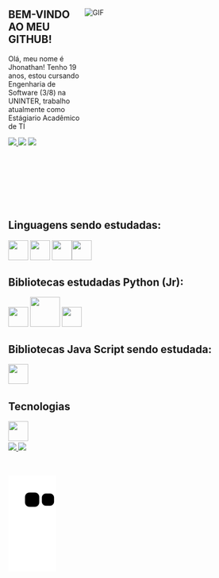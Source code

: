 <div>
<p>
<img align= "right" alt="GIF" src="https://github.com/abhisheknaiidu/abhisheknaiidu/blob/master/code.gif?raw=true" width="350" height="290" />
</p>
 
<p align= "right">

## BEM-VINDO AO MEU GITHUB!

Olá, meu nome é Jhonathan!
Tenho 19 anos, estou cursando Engenharia de Software (3/8) na UNINTER, trabalho atualmente como Estágiario Acadêmico de TI
  
</p>
 
</p>
<p align= "left">
<a href="https://instagram.com/seu-usuário-instagram-aqui" target="_blank"><img src="https://img.shields.io/badge/-Instagram-%23E4405F?style=for-the-badge&logo=instagram&logoColor=white" target="_blank"> </a>
<a href = "mailto:jhonathan.turial@hotmail.com"><img src="https://img.shields.io/badge/Gmail-D14836?style=for-the-badge&logo=gmail&logoColor=white" target="_blank"></a>
<a href="https://www.linkedin.com/in/jhonathan-turial-7367571aa/" target="_blank"><img src="https://img.shields.io/badge/-LinkedIn-%230077B5?style=for-the-badge&logo=linkedin&logoColor=white" target="_blank"></a>
</p>
</div>



<br></br>
<br></br>
<br></br>
## Linguagens sendo estudadas:

<img src="https://cdn.jsdelivr.net/gh/devicons/devicon/icons/python/python-original.svg" width = "40" height = "40">  <img 
 src="https://cdn.jsdelivr.net/gh/devicons/devicon/icons/javascript/javascript-original.svg" width = "40" height = "40" />
 <img src="https://cdn.jsdelivr.net/gh/devicons/devicon/icons/html5/html5-original.svg" width = "40" height = "40"/><img 
  src="https://cdn.jsdelivr.net/gh/devicons/devicon/icons/css3/css3-original.svg" width = "40" height = "40" />


 
## Bibliotecas estudadas Python (Jr):
 <img src="https://cdn.jsdelivr.net/gh/devicons/devicon/icons/numpy/numpy-original.svg" width = "40" height = "40" /> <img
 src="https://cdn.iconscout.com/icon/free/png-512/free-spark-20-458193.png?f=avif&w=256" width = "60" height = "60" /> <img 
 src="https://cdn.jsdelivr.net/gh/devicons/devicon/icons/pandas/pandas-original.svg" width = "40" height = "40" />
 
 ## Bibliotecas Java Script sendo estudada:
 <img src="https://cdn.jsdelivr.net/gh/devicons/devicon/icons/nodejs/nodejs-original.svg" width = "40" height = "40" />

## Tecnologias
<img src="https://cdn.jsdelivr.net/gh/devicons/devicon/icons/jupyter/jupyter-original-wordmark.svg" width = "40" height = "40" /> 

<br/>

<div>
<a href="https://github.com/jhonathanturial">
<img height="180em" src="https://github-readme-stats.vercel.app/api/top-langs/?username=jhonathanturial&layout=compact&langs_count=7&theme=dracula"/>
<img height="180em" src="https://github-readme-stats.vercel.app/api?username=jhonathanturial&show_icons=true&theme=dracula&include_all_commits=true&count_private=true"/>
</div>
<br/> 
<br/>
  <u></u>
  
  ![Snake animation](https://github.com/jhonathanturial/jhonathanturial/blob/output/github-contribution-grid-snake.svg)
